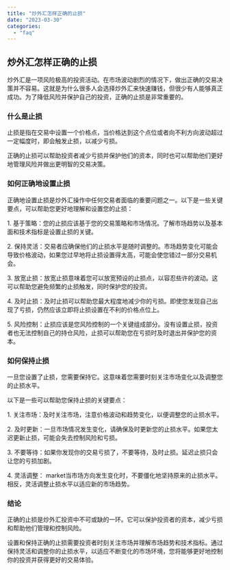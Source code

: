 ```yaml
---
title: "炒外汇怎样正确的止损"
date: "2023-03-30"
categories: 
  - "faq"
---
```


## 炒外汇怎样正确的止损

炒外汇是一项风险极高的投资活动。在市场波动剧烈的情况下，做出正确的交易决策并不容易。这就是为什么很多人会选择炒外汇来快速赚钱，但很少有人能够真正成功。为了降低风险并保护自己的投资，正确的止损是非常重要的。

### 什么是止损

止损是指在交易中设置一个价格点，当价格达到这个点位或者向不利方向波动超过一定幅度时，即会触发止损，以减少亏损。

正确的止损可以帮助投资者减少亏损并保护他们的资本，同时也可以帮助他们更好地管理风险并做出更明智的交易决策。

### 如何正确地设置止损

正确地设置止损是炒外汇操作中任何交易者面临的重要问题之一。以下是一些关键要点，可以帮助您更好地理解和设置您的止损：

1\. 基于策略：您的止损应该基于您的交易策略和市场情况。了解市场趋势以及基本面和技术指标是设置止损的关键。

2\. 保持灵活：交易者应确保他们的止损水平是随时调整的。市场趋势变化可能会导致价格波动，如果您过早地将止损设置得太高，可能会使您错过一部分交易机会。

3\. 放宽止损：放宽止损意味着您可以放宽预设的止损点，以容忍些许的波动。这可以帮助您避免频繁的止损触发，同时保护您的投资。

4\. 及时止损：及时止损可以帮助您最大程度地减少你的亏损。即使您发现自己出现了亏损，仍然应该立即将止损设置在不利的价格点位上。

5\. 风险控制：止损应该是您风险控制的一个关键组成部分。没有设置止损，投资者也无法控制自己的持仓风险，止损可以帮助您在亏损时及时退出并保护您的资本。

### 如何保持止损

一旦您设置了止损，您需要保持它。这意味着您需要时刻关注市场变化以及调整您的止损水平。

以下是一些可以帮助您保持止损的关键要点：

1\. 关注市场：及时关注市场，注意价格波动和趋势变化，以便调整您的止损水平。

2\. 及时更新：一旦市场情况发生变化，请确保及时更新您的止损水平。如果您太迟更新止损，可能会失去控制风险和亏损。

3\. 不要等待：如果你发现你的交易亏损了，不要等待，及时止损。延迟止损只会让您的亏损加剧。

4\. 灵活调整： market当市场方向发生变化时，不要僵化地坚持原来的止损水平。相反，灵活调整止损水平以适应新的市场趋势。

### 结论

正确的止损是炒外汇投资中不可或缺的一环。它可以保护投资者的资本，减少亏损和帮助他们管理和控制风险。

设置和保持正确的止损需要投资者时刻关注市场并理解市场趋势和技术指标。通过保持灵活和调整你的止损水平，以适应不断变化的市场环境，您将能够更好地控制你的投资并获得更好的交易体验。
